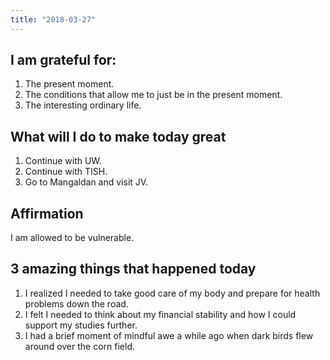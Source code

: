 ```yaml
---
title: "2018-03-27"
---
```

## I am grateful for:
1. The present moment.
2. The conditions that allow me to just be in the present moment.
3. The interesting ordinary life.

## What will I do to make today great

1. Continue with UW.
2. Continue with TISH.
3. Go to Mangaldan and visit JV.

## Affirmation

I am allowed to be vulnerable.

## 3 amazing things that happened today

1. I realized I needed to take good care of my body and prepare for health problems down the road.
2. I felt I needed to think about my financial stability and how I could support my studies further.
3. I had a brief moment of mindful awe a while ago when dark birds flew around over the corn field.